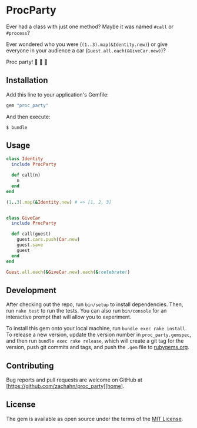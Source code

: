 # ProcParty

Ever had a class with just one method? Maybe it was named `#call` or `#process`?

Ever wondered who you were (`(1..3).map(&Identity.new)`) or give everyone
in your audience a car (`Guest.all.each(&GiveCar.new)`)?

Proc party! 🎉 🎉 🎉


## Installation

Add this line to your application's Gemfile:

```ruby
gem "proc_party"
```

And then execute:

    $ bundle


## Usage

```ruby
class Identity
  include ProcParty

  def call(n)
    n
  end
end

(1..3).map(&Identity.new) # => [1, 2, 3]


class GiveCar
  include ProcParty

  def call(guest)
    guest.cars.push(Car.new)
    guest.save
    guest
  end
end

Guest.all.each(&GiveCar.new).each(&:celebrate!)
```


## Development

After checking out the repo, run `bin/setup` to install dependencies. Then, run
`rake test` to run the tests. You can also run `bin/console` for an interactive
prompt that will allow you to experiment.

To install this gem onto your local machine, run `bundle exec rake install`. To
release a new version, update the version number in `proc_party.gemspec`, and
then run `bundle exec rake release`, which will create a git tag for the
version, push git commits and tags, and push the `.gem` file to
[rubygems.org][rubygems].


## Contributing

Bug reports and pull requests are welcome on GitHub at
[https://github.com/zachahn/proc_party][home].


## License

The gem is available as open source under the terms of the
[MIT License][mit].


[home]: https://github.com/zachahn/proc_party
[rubygems]: https://rubygems.org
[mit]: https://opensource.org/licenses/MIT
